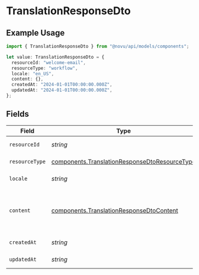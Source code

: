 # TranslationResponseDto

## Example Usage

```typescript
import { TranslationResponseDto } from "@novu/api/models/components";

let value: TranslationResponseDto = {
  resourceId: "welcome-email",
  resourceType: "workflow",
  locale: "en_US",
  content: {},
  createdAt: "2024-01-01T00:00:00.000Z",
  updatedAt: "2024-01-01T00:00:00.000Z",
};
```

## Fields

| Field                                                                                                          | Type                                                                                                           | Required                                                                                                       | Description                                                                                                    | Example                                                                                                        |
| -------------------------------------------------------------------------------------------------------------- | -------------------------------------------------------------------------------------------------------------- | -------------------------------------------------------------------------------------------------------------- | -------------------------------------------------------------------------------------------------------------- | -------------------------------------------------------------------------------------------------------------- |
| `resourceId`                                                                                                   | *string*                                                                                                       | :heavy_check_mark:                                                                                             | Resource identifier                                                                                            | welcome-email                                                                                                  |
| `resourceType`                                                                                                 | [components.TranslationResponseDtoResourceType](../../models/components/translationresponsedtoresourcetype.md) | :heavy_check_mark:                                                                                             | Resource type                                                                                                  | workflow                                                                                                       |
| `locale`                                                                                                       | *string*                                                                                                       | :heavy_check_mark:                                                                                             | Locale code                                                                                                    | en_US                                                                                                          |
| `content`                                                                                                      | [components.TranslationResponseDtoContent](../../models/components/translationresponsedtocontent.md)           | :heavy_check_mark:                                                                                             | Translation content as JSON object                                                                             | {<br/>"welcome.title": "Welcome",<br/>"welcome.message": "Hello there!"<br/>}                                  |
| `createdAt`                                                                                                    | *string*                                                                                                       | :heavy_check_mark:                                                                                             | Creation timestamp                                                                                             | 2024-01-01T00:00:00.000Z                                                                                       |
| `updatedAt`                                                                                                    | *string*                                                                                                       | :heavy_check_mark:                                                                                             | Last update timestamp                                                                                          | 2024-01-01T00:00:00.000Z                                                                                       |